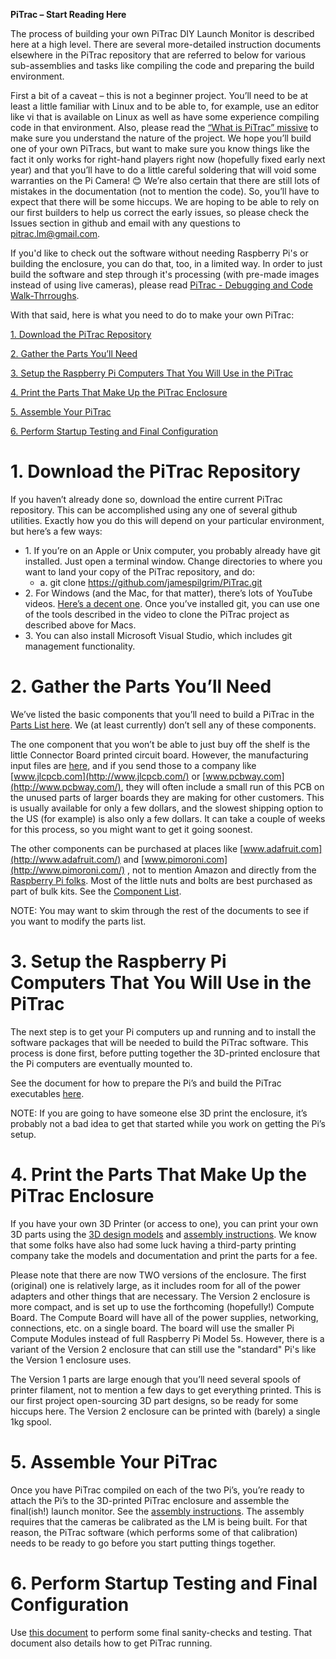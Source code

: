 **PiTrac – Start Reading Here**

The process of building your own PiTrac DIY Launch Monitor is described here at a high level.   There are several more-detailed instruction documents elsewhere in the PiTrac repository that are referred to below for various sub-assemblies and tasks like compiling the code and preparing the build environment.

First a bit of a caveat – this is not a beginner project.  You’ll need to be at least a little familiar with Linux and to be able to, for example, use an editor like vi that is available on Linux as well as have some experience compiling code in that environment.  Also, please read the [“What is PiTrac” missive](https://github.com/jamespilgrim/PiTrac/blob/main/Documentation/PiTrac%20-%20What%20is%20it.md) to make sure you understand the nature of the project.  We hope you’ll build one of your own PiTracs, but want to make sure you know things like the fact it only works for right-hand players right now (hopefully fixed early next year) and that you’ll have to do a little careful soldering that will void some warranties on the Pi Camera\! 😊  We’re also certain that there are still lots of mistakes in the documentation (not to mention the code).  So, you’ll have to expect that there will be some hiccups.  We are hoping to be able to rely on our first builders to help us correct the early issues, so please check the Issues section in github and email with any questions to [pitrac.lm@gmail.com](mailto:pitrac.lm@gmail.com). 

If you'd like to check out the software without needing Raspberry Pi's or building the enclosure, you can do that, too, in a limited way.  In order to just build the software and step through it's processing (with pre-made images instead of using live cameras), please read  [PiTrac - Debugging and Code Walk-Thrroughs](https://github.com/jamespilgrim/PiTrac/blob/main/Documentation/PiTrac%20-%20Debugging%20and%20Code%20Walk-Throughs.md).

With that said, here is what you need to do to make your own PiTrac:

[1\. Download the PiTrac Repository](#1-download-the-pitrac-repository)

[2\. Gather the Parts You’ll Need](#2-gather-the-parts-youll-need)

[3\. Setup the Raspberry Pi Computers That You Will Use in the PiTrac](#3-setup-the-raspberry-pi-computers-that-you-will-use-in-the-pitrac)

[4\. Print the Parts That Make Up the PiTrac Enclosure](#4-print-the-parts-that-make-up-the-pitrac-enclosure)

[5\. Assemble Your PiTrac](#5-assemble-your-pitrac)

[6\. Perform Startup Testing and Final Configuration](#6-perform-startup-testing-and-final-configuration)

# 1. Download the PiTrac Repository

If you haven’t already done so, download the entire current PiTrac repository.  This can be accomplished using any one of several github utilities.  Exactly how you do this will depend on your particular environment, but here’s a few ways:

* 1\.       If you’re on an Apple or Unix computer, you probably already have git installed.  Just open a terminal window.  Change directories to where you want to land your copy of the PiTrac repository, and do:  
  * a.       git clone https://github.com/jamespilgrim/PiTrac.git  
* 2\.       For Windows (and the Mac, for that matter), there’s lots of YouTube videos.  [Here’s a decent one](https://www.youtube.com/watch?v=7ouVv6PFZGc&t=281).  Once you’ve installed git, you can use one of the tools described in the video to clone the PiTrac project as described above for Macs.  
* 3\.       You can also install Microsoft Visual Studio, which includes git management functionality.

# 2. Gather the Parts You’ll Need

We’ve listed the basic components that you’ll need to build a PiTrac in the [Parts List here](https://github.com/jamespilgrim/PiTrac/blob/main/Documentation/PiTrac%20-%20DIY%20LM%20%20Parts%20List.md).  We (at least currently) don’t sell any of these components. 

The one component that you won’t be able to just buy off the shelf is the little Connector Board printed circuit board.  However, the manufacturing input files are [here](https://github.com/jamespilgrim/PiTrac/tree/main/Hardware/Connector%20Board), and if you send those to a company like [www.jlcpcb.com](http://www.jlcpcb.com/) or [www.pcbway.com](http://www.pcbway.com/), they will often include a small run of this PCB on the unused parts of larger boards they are making for other customers.  This is usually available for only a few dollars, and the slowest shipping option to the US (for example) is also only a few dollars.  It can take a couple of weeks for this process, so you might want to get it going soonest.

The other components can be purchased at places like [www.adafruit.com](http://www.adafruit.com/) and [www.pimoroni.com](http://www.pimoroni.com/) , not to mention Amazon and directly from the [Raspberry Pi folks](https://www.raspberrypi.com/products/raspberry-pi-5/).  Most of the little nuts and bolts are best purchased as part of bulk kits.  See the [Component List](https://github.com/jamespilgrim/PiTrac/blob/main/Documentation/PiTrac%20-%20DIY%20LM%20%20Parts%20List%20.md).

NOTE:  You may want to skim through the rest of the documents to see if you want to modify the parts list.

 

# 3. Setup the Raspberry Pi Computers That You Will Use in the PiTrac

The next step is to get your Pi computers up and running and to install the software packages that will be needed to build the PiTrac software.  This process is done first, before putting together the 3D-printed enclosure that the Pi computers are eventually mounted to.

See the document for how to prepare the Pi’s and build the PiTrac executables [here](https://github.com/jamespilgrim/PiTrac/blob/main/Documentation/Raspberry%20Pi%20Setup%20and%20Configuration.md).

NOTE: If you are going to have someone else 3D print the enclosure, it’s probably not a bad idea to get that started while you work on getting the Pi’s setup.

 

# 4. Print the Parts That Make Up the PiTrac Enclosure

If you have your own 3D Printer (or access to one), you can print your own 3D parts using the [3D design models](https://github.com/jamespilgrim/PiTrac/tree/main/3D%20Printed%20Parts/Enclosure%20Models) and [assembly instructions](https://github.com/jamespilgrim/PiTrac/blob/main/Documentation/DIY%20LM%20Enclosure%20Assembly.zip).  We know that some folks have also had some luck having a third-party printing company take the models and documentation and print the parts for a fee.

Please note that there are now TWO versions of the enclosure.  The first (original) one is relatively large, as it includes room for all of the power adapters and other things that are necessary.  The Version 2 enclosure is more compact, and is set up to use the forthcoming (hopefully!) Compute Board.  The Compute Board will have all of the power supplies, networking, connections, etc. on a single board.  The board will use the smaller Pi Compute Modules instead of full Raspberry Pi Model 5s.  However, there is a variant of the Version 2 enclosure that can still use the "standard" Pi's like the Version 1 enclosure uses.

The Version 1 parts are large enough that you’ll need several spools of printer filament, not to mention a few days to get everything printed.  This is our first project open-sourcing 3D part designs, so be ready for some hiccups here.  The Version 2 enclosure can be printed with (barely) a single 1kg spool.

 

# 5. Assemble Your PiTrac

Once you have PiTrac compiled on each of the two Pi’s, you’re ready to attach the Pi’s to the 3D-printed PiTrac enclosure and assemble the final(ish\!) launch monitor.  See the [assembly instructions](https://github.com/jamespilgrim/PiTrac/blob/main/Documentation/DIY%20LM%20Enclosure%20Assembly.md).  The assembly requires that the cameras be calibrated as the LM is being built.  For that reason, the PiTrac software (which performs some of that calibration) needs to be ready to go before you start putting things together.

 

# 6. Perform Startup Testing and Final Configuration

Use [this document](https://github.com/jamespilgrim/PiTrac/blob/main/Documentation/PiTrac%20Start-Up%20Documentation.md) to perform some final sanity-checks and testing.  That document also details how to get PiTrac running.
